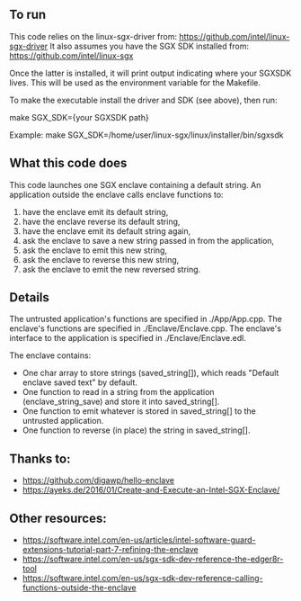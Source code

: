## To run
This code relies on the linux-sgx-driver from: https://github.com/intel/linux-sgx-driver
It also assumes you have the SGX SDK installed from: https://github.com/intel/linux-sgx

Once the latter is installed, it will print output indicating where your SGXSDK lives. This will be used as the environment variable for the Makefile.


To make the executable install the driver and SDK (see above), then run:

make SGX_SDK={your SGXSDK path}

Example: make SGX_SDK=/home/user/linux-sgx/linux/installer/bin/sgxsdk



## What this code does
This code launches one SGX enclave containing a default string. An application outside the enclave calls enclave functions to: 

1) have the enclave emit its default string, 
2) have the enclave reverse its default string, 
3) have the enclave emit its default string again, 
4) ask the enclave to save a new string passed in from the application, 
5) ask the enclave to emit this new string, 
6) ask the enclave to reverse this new string, 
7) ask the enclave to emit the new reversed string.

## Details
The untrusted application's functions are specified in ./App/App.cpp.
The enclave's functions are specified in ./Enclave/Enclave.cpp.
The enclave's interface to the application is specified in ./Enclave/Enclave.edl.

The enclave contains:
- One char array to store strings (saved_string[]), which reads "Default enclave saved text" by default.
- One function to read in a string from the application (enclave_string_save) and store it into saved_string[]. 
- One function to emit whatever is stored in saved_string[] to the untrusted application.
- One function to reverse (in place) the string in saved_string[].

## Thanks to:
- https://github.com/digawp/hello-enclave
- https://ayeks.de/2016/01/Create-and-Execute-an-Intel-SGX-Enclave/

## Other resources:
- https://software.intel.com/en-us/articles/intel-software-guard-extensions-tutorial-part-7-refining-the-enclave
- https://software.intel.com/en-us/sgx-sdk-dev-reference-the-edger8r-tool
- https://software.intel.com/en-us/sgx-sdk-dev-reference-calling-functions-outside-the-enclave
